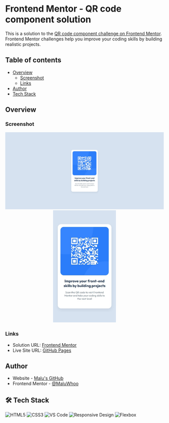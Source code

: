 # Frontend Mentor - QR code component solution

This is a solution to the [QR code component challenge on Frontend Mentor](https://www.frontendmentor.io/challenges/qr-code-component-iux_sIO_H). Frontend Mentor challenges help you improve your coding skills by building realistic projects. 

## Table of contents

- [Overview](#overview)
  - [Screenshot](#screenshot)
  - [Links](#links)
- [Author](#author)
- [Tech Stack](#%EF%B8%8F-tech-stack)

## Overview

### Screenshot

<div align="center">
  <img src="images/solution-previw-desktop.jpeg" alt="Desktop view" width="750"/>
  <img src="images/solution-previw-mobile.jpeg" alt="Mobile view" width="200"/>
</div>

### Links

- Solution URL: [Frontend Mentor](https://www.frontendmentor.io/solutions/frontend-mentor---qr-code-component-solution-mQoJ6YrjSJ)
- Live Site URL: [GitHub Pages](https://maluwhoo.github.io/Frontend-Mentor-QR-code-component/)

## Author

- Website - [Malu's GitHub](https://github.com/MaluWhoo)
- Frontend Mentor - [@MaluWhoo](https://www.frontendmentor.io/profile/MaluWhoo)

## 🛠️ Tech Stack

![HTML5](https://img.shields.io/badge/HTML5-E34F26?style=for-the-badge&logo=html5&logoColor=white)
![CSS3](https://img.shields.io/badge/CSS3-1572B6?style=for-the-badge&logo=css3&logoColor=white)
![VS Code](https://img.shields.io/badge/VS_Code-007ACC?style=for-the-badge&logo=visual-studio-code&logoColor=white)
![Responsive Design](https://img.shields.io/badge/Responsive_Design-4CAF50?style=for-the-badge&logo=css3&logoColor=white)
![Flexbox](https://img.shields.io/badge/Flexbox-FF6F61?style=for-the-badge&logo=css3&logoColor=white)
